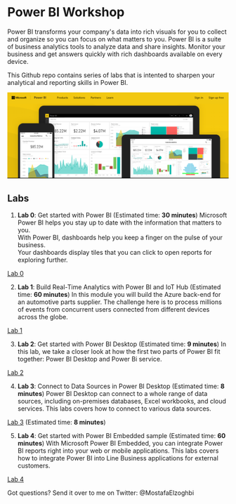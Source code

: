 # Power BI Workshop
Power BI transforms your company's data into rich visuals for you to collect and organize so you can focus on what matters to you.
Power BI is a suite of business analytics tools to analyze data and share insights. 
Monitor your business and get answers quickly with rich dashboards available on every device.

This Github repo contains series of labs that is intented to sharpen your analytical and reporting skills in Power BI.

![Microsoft Power BI](/Images/PowerBI.PNG)

## Labs

1. **Lab 0**: Get started with Power BI (Estimated time: **30 minutes**)
Microsoft Power BI helps you stay up to date with the information that matters to you.  
With Power BI, dashboards help you keep a finger on the pulse of your business.  
Your dashboards display tiles that you can click to open reports for exploring further. 

[Lab 0](https://powerbi.microsoft.com/en-us/documentation/powerbi-service-get-started/) 

2. **Lab 1**: Build Real-Time Analytics with Power BI and IoT Hub (Estimated time: **60 minutes**)
In this module you will build the Azure back-end for an automotive parts supplier.
The challenge here is to process millions of events from concurrent users connected from different devices across the globe.

[Lab 1](/Labs/Lab1.md)

3. **Lab 2**: Get started with Power BI Desktop (Estimated time: **9 minutes**)
In this lab, we take a closer look at how the first two parts of Power BI fit together: Power BI Desktop and Power Bi service.

[Lab 2](https://powerbi.microsoft.com/en-us/guided-learning/powerbi-learning-0-2-get-started-power-bi-desktop/)

4. **Lab 3**: Connect to Data Sources in Power BI Desktop (Estimated time: **8 minutes**)
Power BI Desktop can connect to a whole range of data sources, including on-premises databases, Excel workbooks, and cloud services. 
This labs covers how to connect to various data sources.

[Lab 3](https://powerbi.microsoft.com/en-us/guided-learning/powerbi-learning-1-2-connect-to-data-sources-in-power-bi-desktop/) (Estimated time: **8 minutes**)


5. **Lab 4**: Get started with Power BI Embedded sample (Estimated time: **60 minutes**)
With Microsoft Power BI Embedded, you can integrate Power BI reports right into your web or mobile applications.
This labs covers how to integrate Power BI into Line Business applications for external customers.


[Lab 4](https://docs.microsoft.com/en-us/azure/power-bi-embedded/power-bi-embedded-get-started-sample)


Got questions? Send it over to me on Twitter: @MostafaElzoghbi


